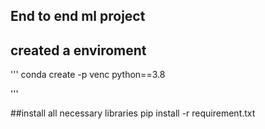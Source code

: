 ## End to end ml project

## created a enviroment

'''
conda create -p venc python==3.8

'''

##install all necessary libraries
pip install -r requirement.txt